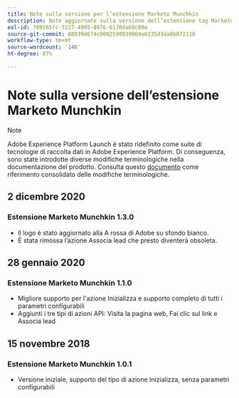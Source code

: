 ```yaml
---
title: Note sulla versione per l’estensione Marketo Munchkin
description: Note aggiornate sulla versione dell’estensione tag Marketo Munchkin in Adobe Experience Platform.
exl-id: 709265fc-f227-4995-8976-6170da60c89e
source-git-commit: 88939d674c0002590939004e0235d3da8b072118
workflow-type: tm+mt
source-wordcount: '146'
ht-degree: 87%

---
```


# Note sulla versione dell’estensione Marketo Munchkin

>[!NOTE]
>
>Adobe Experience Platform Launch è stato ridefinito come suite di tecnologie di raccolta dati in Adobe Experience Platform. Di conseguenza, sono state introdotte diverse modifiche terminologiche nella documentazione del prodotto. Consulta questo [documento](../../../term-updates.md) come riferimento consolidato delle modifiche terminologiche.

## 2 dicembre 2020

### Estensione Marketo Munchkin 1.3.0

* Il logo è stato aggiornato alla A rossa di Adobe su sfondo bianco.
* È stata rimossa l’azione Associa lead che presto diventerà obsoleta.

## 28 gennaio 2020

### Estensione Marketo Munchkin 1.1.0

* Migliore supporto per l&#39;azione Inizializza e supporto completo di tutti i parametri configurabili
* Aggiunti i tre tipi di azioni API: Visita la pagina web, Fai clic sul link e Associa lead

## 15 novembre 2018

### Estensione Marketo Munchkin 1.0.1

* Versione iniziale, supporto del tipo di azione Inizializza, senza parametri configurabili
